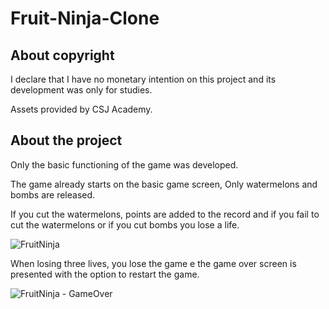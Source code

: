 # Fruit-Ninja-Clone

## About copyright

I declare that I have no monetary intention on this project and its development was only for studies.

Assets provided by CSJ Academy.

## About the project

Only the basic functioning of the game was developed.

The game already starts on the basic game screen, Only watermelons and bombs are released. 

If you cut the watermelons, points are added to the record and if you fail to cut the watermelons or if you cut bombs you lose a life.

![FruitNinja](https://user-images.githubusercontent.com/40183730/96322230-a2a09c80-0fee-11eb-8384-07aa411635a6.png)

When losing three lives, you lose the game e the game over screen is presented with the option to restart the game.   

![FruitNinja - GameOver](https://user-images.githubusercontent.com/40183730/96322276-cfed4a80-0fee-11eb-8e8e-500ad15173eb.png)


